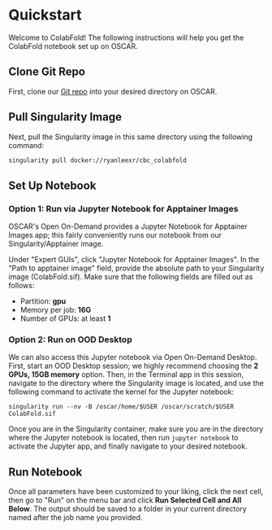 # Quickstart

Welcome to ColabFold! The following instructions will help you get the ColabFold notebook set up on OSCAR.

## Clone Git Repo

First, clone our [Git repo](https://github.com/compbiocore/cbc_colabfold) into your desired directory on OSCAR.

## Pull Singularity Image

Next, pull the Singularity image in this same directory using the following command:

```bash
singularity pull docker://ryanleexr/cbc_colabfold
```

## Set Up Notebook

### Option 1: Run via Jupyter Notebook for Apptainer Images

OSCAR's Open On-Demand provides a Jupyter Notebook for Apptainer Images app; this fairly conveniently runs our notebook from our Singularity/Apptainer image.

Under "Expert GUIs", click "Jupyter Notebook for Apptainer Images". In the "Path to apptainer image" field, provide the absolute path to your Singularity image (ColabFold.sif). Make sure that the following fields are filled out as follows:

- Partition: **gpu**
- Memory per job: **16G**
- Number of GPUs: at least **1**

### Option 2: Run on OOD Desktop

We can also access this Jupyter notebook via Open On-Demand Desktop. First, start an OOD Desktop session; we highly recommend choosing the **2 GPUs, 15GB memory** option. Then, in the Terminal app in this session, navigate to the directory where the Singularity image is located, and use the following command to activate the kernel for the Jupyter notebook:

	singularity run --nv -B /oscar/home/$USER /oscar/scratch/$USER ColabFold.sif

Once you are in the Singularity container, make sure you are in the directory where the Jupyter notebook is located, then run ```jupyter notebook``` to activate the Jupyter app, and finally navigate to your desired notebook.

## Run Notebook

Once all parameters have been customized to your liking, click the next cell, then go to "Run" on the menu bar and click **Run Selected Cell and All Below**. The output should be saved to a folder in your current directory named after the job name you provided.
